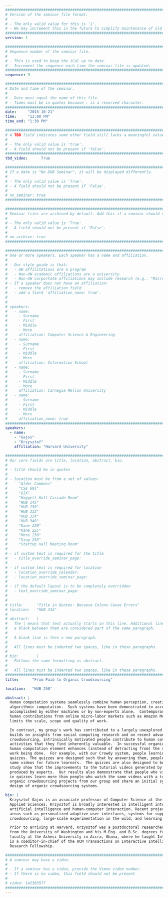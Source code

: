 ```yaml
---
################################################################################
# Version of the seminar file format.
#
# - The only valid value for this is '1'.
# - We may increment this in the future to simplify maintenance of old seminars.
################################################################################
version: 1

################################################################################
# Sequence number of the seminar file.
#
# - This is used to keep the iCal up to date.
# - Increment the sequence each time the seminar file is updated.
################################################################################
sequence: 9

################################################################################
# Date and time of the seminar.
#
# - Date must equal the name of this file.
# - Times must be in quotes because : is a reserved character.
################################################################################
date:     "2015-10-21"
time:     "12:00 PM"
time_end: "1:30 PM"

################################################################################
# A TBD field indicates some other field still lacks a meaningful value.
#
# - The only valid value is 'true'.
# - A field should not be present if 'false'.
################################################################################
tbd_video:      True

################################################################################
# If a date is "No DUB Seminar", it will be displayed differently.
#
# - The only valid value is 'True'.
# - A field should not be present if 'False'.
#
# no_seminar: true
################################################################################

################################################################################
# Seminar files are archived by default. Add this if a seminar should not be.
#
# - The only valid value is 'True'.
# - A field should not be present if 'False'.
#
# no_archive: true
################################################################################

################################################################################
# One or more speakers. Each speaker has a name and affiliation.
#
# - Our style guide is that:
#   - UW affilitations are a program
#   - Non-UW academic affiliations are a university
#   - Non-UW corportate affiliations may include research (e.g., "Microsoft Research")
# - If a speaker does not have an affiliation:
#   - remove the affiliation field
#   - add a field 'affiliation_none: true'.
#
#
# speakers:
#   - name: 
#     - Surname
#     - First
#     - Middle
#     - More
#     affiliation: Computer Science & Engineering 
#   - name: 
#     - Surname
#     - First
#     - Middle
#     - More
#     affiliation: Information School 
#   - name: 
#     - Surname
#     - First
#     - Middle
#     - More
#     affiliation: Carnegie Mellon University 
#   - name:
#     - Surname
#     - First
#     - Middle
#     - More
#     affiliation_none: true
################################################################################
speakers:
  - name:
    - "Gajos"
    - "Krzysztof"
    affiliation: "Harvard University"

################################################################################
# Our core fields are title, location, abstract, bio.
#
# - title should be in quotes
#
# - location must be from a set of values:
#     "Alder Commons"
#     "CSE 691"
#     "GIX"
#     "Haggett Hall Cascade Room"
#     "HUB 145"
#     "HUB 250"
#     "HUB 332"
#     "HUB 334"
#     "HUB 340"
#     "Kane 220"
#     "Kane 225"
#     "More 230"
#     "Sieg 233"
#     "StartUp Hall Meeting Room"
#
# - if custom text is required for the title
#   - title_override_seminar_page:
#
# - if custom text is required for location
#   - location_override_calendar:
#   - location_override_seminar_page:
#
# - if the default layout is to be completely overridden
#   - text_override_seminar_page:
#
#
# title:      "Title in Quotes: Because Colons Cause Errors"
# location:   "HUB 334"
#
# abstract:   |
#   The | means that text actually starts on this line. Additional lines without
#   a blank between them are considered part of the same paragraph.
#
#   A blank line is then a new paragraph.
#
#   All lines must be indented two spaces, like in these paragraphs.
#
# bio:        |
#   Follows the same formatting as abstract.
#
#   All lines must be indented two spaces, like in these paragraphs.
################################################################################
title:      "From Paid to Organic Crowdsourcing"

location:   "HUB 250"

abstract: |
  Human computation systems seamlessly combine human perception, creativity and knowledge with machine-driven 
  algorithmic computation.  Such systems have been demonstrated to accomplish tasks that could not previously be 
  accomplished by either machines or by non-experts alone.  Contemporary human computation systems frequently recruit 
  human contributions from online micro-labor markets such as Amazon Mechanical Turk.  While convenient, this approach 
  limits the scale, scope and quality of work.

  In contrast, my group's work has contributed to a largely unexplored area of "organic" crowdsourcing, an area that 
  builds on insights from social computing research and on recent advances in human computation.  In organic 
  crowdsourcing, intrinsically motivated people contribute to human computation workflows as a byproduct of performing 
  activities that they find inherently valuable.  In successful organic crowdsourcing systems, the addition of the 
  human computation element enhances (instead of detracting from) the main activity, while also resulting in useful 
  work being done.  For example, with our Crowdy system, people learning from tutorial videos get prompted with short 
  quizzes. The quizzes are designed such that by answering them, people contribute to a workflow that improves those 
  same videos for future learners.  The quizzes are also designed to be pedagogically valuable.  The results of our 
  study show that the improvements to the tutorial videos generated by Crowdy are comparable in quality to those 
  produced by experts.  Our results also demonstrate that people who view tutorial videos with Crowdy and participate 
  in quizzes learn more than people who watch the same videos with a traditional video interface.  I will present three 
  organic crowdsourcing projects from our group and share an initial synthesis of generalizable principles for the 
  design of organic crowdsourcing systems.

bio: |
  Krzysztof Gajos is an associate professor of Computer Science at the Harvard Paulson School of Engineering and 
  Applied Sciences. Krzysztof is broadly interested in intelligent interactive systems, a research area that bridges 
  artificial intelligence and human-computer interaction. Recent projects pursued by his group contributed to diverse 
  areas such as personalized adaptive user interfaces, systems for supporting collective creativity, organic 
  crowdsourcing, large-scale experimentation in the wild, and learning technologies.

  Prior to arriving at Harvard, Krzysztof was a postdoctoral researcher at Microsoft Research. He received his Ph.D. 
  from the University of Washington and his M.Eng. and B.Sc. degrees from MIT. In the Fall of 2005, he was visiting 
  faculty at the Ashesi University in Accra, Ghana, where he taught Introduction to Artificial Intelligence. Krzysztof 
  is a coeditor-in-chief of the ACM Transactions on Interactive Intelligent Systems. He is a recipient of a Sloan 
  Research Fellowship.

################################################################################
# A seminar may have a video.
#
# - If a seminar has a video, provide the Vimeo video number.
# - If there is no video, this field should not be present
#
# video: 142303577
################################################################################
---
```

